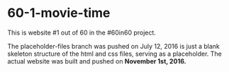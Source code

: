 # 60-1-movie-time

This is website #1 out of 60 in the #60in60 project. 

The placeholder-files branch was pushed on July 12, 2016 is just a blank skeleton structure of the html and css files, serving as a placeholder. The actual website was built and pushed on <strong>November 1st, 2016.</strong> 
